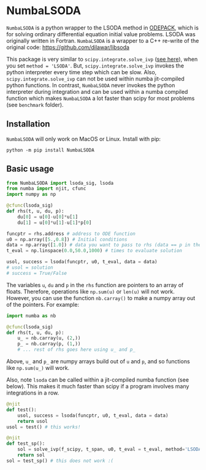 # NumbaLSODA

`NumbaLSODA` is a python wrapper to the LSODA method in [ODEPACK](https://computing.llnl.gov/projects/odepack), which is for solving ordinary differential equation initial value problems. LSODA was originally written in Fortran. `NumbaLSODA` is a wrapper to a C++ re-write of the original code: https://github.com/dilawar/libsoda 

This package is very similar to `scipy.integrate.solve_ivp` ([see here](https://docs.scipy.org/doc/scipy/reference/generated/scipy.integrate.solve_ivp.html)), when you set `method = 'LSODA'`. But, `scipy.integrate.solve_ivp` invokes the python interpreter every time step which can be slow. Also, `scipy.integrate.solve_ivp` can not be used within numba jit-compiled python functions. In contrast, `NumbaLSODA` never invokes the python interpreter during integration and can be used within a numba compiled function which makes `NumbaLSODA` a lot faster than scipy for most problems (see `benchmark` folder).

## Installation
`NumbaLSODA` will only work on MacOS or Linux. Install with pip:

```
python -m pip install NumbaLSODA
```

## Basic usage

```python
from NumbaLSODA import lsoda_sig, lsoda
from numba import njit, cfunc
import numpy as np

@cfunc(lsoda_sig)
def rhs(t, u, du, p):
    du[0] = u[0]-u[0]*u[1]
    du[1] = u[0]*u[1]-u[1]*p[0]

funcptr = rhs.address # address to ODE function
u0 = np.array([5.,0.8]) # Initial conditions
data = np.array([1.0]) # data you want to pass to rhs (data == p in the rhs).
t_eval = np.linspace(0.0,50.0,1000) # times to evaluate solution

usol, success = lsoda(funcptr, u0, t_eval, data = data)
# usol = solution
# success = True/False
```

The variables `u`, `du` and `p` in the `rhs` function are pointers to an array of floats. Therefore, operations like `np.sum(u)` or `len(u)` will not work. However, you can use the function `nb.carray()` to make a numpy array out of the pointers. For example:

```python
import numba as nb

@cfunc(lsoda_sig)
def rhs(t, u, du, p):
    u_ = nb.carray(u, (2,))
    p_ = nb.carray(p, (1,))
    # ... rest of rhs goes here using u_ and p_
```

Above, `u_` and `p_` are numpy arrays build out of `u` and `p`, and so functions like `np.sum(u_)` will work.

Also, note `lsoda` can be called within a jit-compiled numba function (see below). This makes it much faster than scipy if a program involves many integrations in a row.

```python
@njit
def test():
    usol, success = lsoda(funcptr, u0, t_eval, data = data)
    return usol
usol = test() # this works!

@njit
def test_sp():
    sol = solve_ivp(f_scipy, t_span, u0, t_eval = t_eval, method='LSODA')
    return sol
sol = test_sp() # this does not work :(
```
